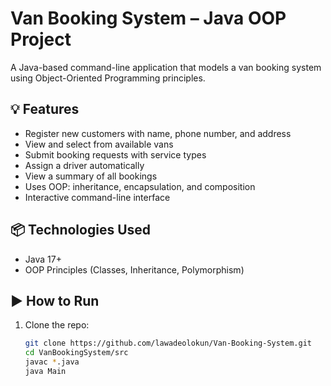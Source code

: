 # Van Booking System – Java OOP Project

A Java-based command-line application that models a van booking system using Object-Oriented Programming principles.

## 💡 Features

- Register new customers with name, phone number, and address
- View and select from available vans 
- Submit booking requests with service types
- Assign a driver automatically
- View a summary of all bookings
- Uses OOP: inheritance, encapsulation, and composition
- Interactive command-line interface

## 📦 Technologies Used

- Java 17+
- OOP Principles (Classes, Inheritance, Polymorphism)

## ▶️ How to Run

1. Clone the repo:
   ```bash
   git clone https://github.com/lawadeolokun/Van-Booking-System.git
   cd VanBookingSystem/src
   javac *.java
   java Main
